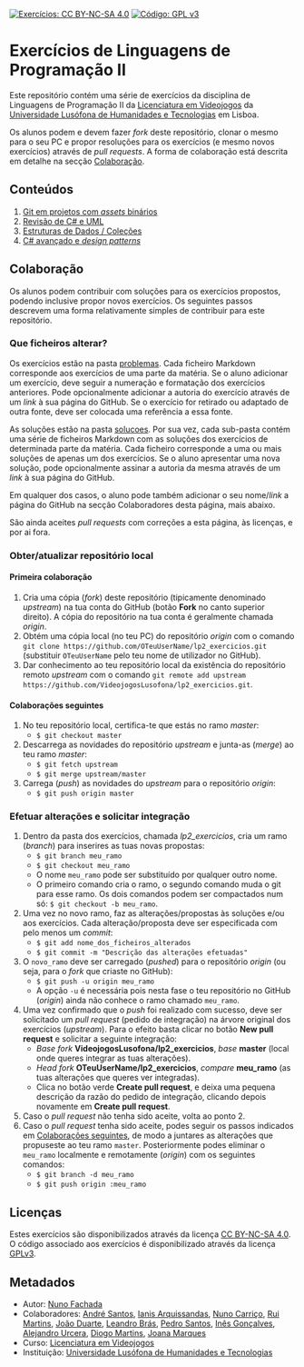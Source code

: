 <!--
Exercícios de Linguagens de Programação II (c) by Nuno Fachada

Exercícios de Linguagens de Programação II is licensed under a Creative Commons
Attribution-NonCommercial-ShareAlike 4.0 International License.

You should have received a copy of the license along with this
work. If not, see <http://creativecommons.org/licenses/by-nc-sa/4.0/>.
-->

[![Exercícios: CC BY-NC-SA 4.0](https://img.shields.io/badge/Exercícios-CC%20BY--NC--SA%204.0-lightgrey.svg)](https://creativecommons.org/licenses/by-nc-sa/4.0/)
[![Código: GPL v3](https://img.shields.io/badge/Código-GPL%20v3-blue.svg)](https://www.gnu.org/licenses/gpl-3.0)

# Exercícios de Linguagens de Programação II

Este repositório contém uma série de exercícios da disciplina de Linguagens de
Programação II da [Licenciatura em Videojogos][lv] da
[Universidade Lusófona de Humanidades e Tecnologias][ULHT] em Lisboa.

Os alunos podem e devem fazer _fork_ deste repositório, clonar o mesmo para o
seu PC e propor resoluções para os exercícios (e mesmo novos exercícios)
através de _pull requests_. A forma de colaboração está descrita em detalhe na
secção [Colaboração](#colab).

## Conteúdos

1.  [Git em projetos com _assets_ binários](problemas/01.md)
2.  [Revisão de C# e UML](problemas/02.md)
3.  [Estruturas de Dados / Coleções](problemas/03.md)
4.  [C# avançado e _design patterns_](problemas/04.md)

<a name="colab" />

## Colaboração

Os alunos podem contribuir com soluções para os exercícios propostos, podendo
inclusive propor novos exercícios. Os seguintes passos descrevem uma forma
relativamente simples de contribuir para este repositório.

### Que ficheiros alterar?

Os exercícios estão na pasta [problemas](problemas). Cada ficheiro Markdown
corresponde aos exercícios de uma parte da matéria. Se o aluno adicionar um
exercício, deve seguir a numeração e formatação dos exercícios anteriores. Pode
opcionalmente adicionar a autoria do exercício através de um _link_ à sua
página do GitHub. Se o exercício for retirado ou adaptado de outra fonte, deve
ser colocada uma referência a essa fonte.

As soluções estão na pasta [solucoes](solucoes). Por sua vez, cada sub-pasta
contém uma série de ficheiros Markdown com as soluções dos exercícios de
determinada parte da matéria. Cada ficheiro corresponde a uma ou mais soluções
de apenas um dos exercícios. Se o aluno apresentar uma nova solução, pode
opcionalmente assinar a autoria da mesma através de um _link_ à sua página do
GitHub.

Em qualquer dos casos, o aluno pode também adicionar o seu nome/_link_ a
página do GitHub na secção Colaboradores desta página, mais abaixo.

São ainda aceites _pull requests_ com correções a esta página, às licenças, e
por ai fora.

### Obter/atualizar repositório local

#### Primeira colaboração

1.  Cria uma cópia (_fork_) deste repositório (tipicamente denominado
    _upstream_) na tua conta do GitHub (botão **Fork** no canto superior
    direito). A cópia do repositório na tua conta é geralmente chamada
    _origin_.
2.  Obtém uma cópia local (no teu PC) do repositório _origin_ com o comando
    `git clone https://github.com/OTeuUserName/lp2_exercicios.git` (substituir
    `OTeuUserName` pelo teu nome de utilizador no GitHub).
3.  Dar conhecimento ao teu repositório local da existência do repositório
    remoto _upstream_ com o comando
    `git remote add upstream https://github.com/VideojogosLusofona/lp2_exercicios.git`.

<a name="colabseg" />

#### Colaborações seguintes

1.  No teu repositório local, certifica-te que estás no ramo _master_:
    -   `$ git checkout master`
2.  Descarrega as novidades do repositório _upstream_ e junta-as (_merge_) ao
    teu ramo _master_:
    -   `$ git fetch upstream`
    -   `$ git merge upstream/master`
3.  Carrega (_push_) as novidades do _upstream_ para o repositório _origin_:
    -   `$ git push origin master`

### Efetuar alterações e solicitar integração

1.  Dentro da pasta dos exercícios, chamada _lp2_exercicios_, cria um ramo
    (_branch_) para inserires as tuas novas propostas:
    -   `$ git branch meu_ramo`
    -   `$ git checkout meu_ramo`
    -   O nome `meu_ramo` pode ser substituído por qualquer outro nome.
    -   O primeiro comando cria o ramo, o segundo comando muda o git para esse
        ramo. Os dois comandos podem ser compactados num só:
        `$ git checkout -b meu_ramo`.
2.  Uma vez no novo ramo, faz as alterações/propostas às soluções e/ou aos
    exercícios. Cada alteração/proposta deve ser especificada com pelo menos um
    _commit_:
    -   `$ git add nome_dos_ficheiros_alterados`
    -   `$ git commit -m "Descrição das alterações efetuadas"`
3.  O `novo_ramo` deve ser carregado (_pushed_) para o repositório _origin_ (ou
    seja, para o _fork_ que criaste no GitHub):
    -   `$ git push -u origin meu_ramo`
    -   A opção `-u` é necessária pois nesta fase o teu repositório no GitHub
        (_origin_) ainda não conhece o ramo chamado `meu_ramo`.
4.  Uma vez confirmado que o _push_ foi realizado com sucesso, deve ser
    solicitado um _pull request_ (pedido de integração) na árvore original dos
    exercícios (_upstream_). Para o efeito basta clicar no botão
    **New pull request** e solicitar a seguinte integração:
    -   _Base fork_ **VideojogosLusofona/lp2_exercicios**, _base_ **master**
    (local onde queres integrar as tuas alterações).
    -   _Head fork_ **OTeuUserName/lp2_exercicios**, _compare_ **meu_ramo** (as
    tuas alterações que queres ver integradas).
    -   Clica no botão verde **Create pull request**, e deixa uma pequena
        descrição da razão do pedido de integração, clicando depois novamente
        em **Create pull request**.
5.  Caso o _pull request_ não tenha sido aceite, volta ao ponto 2.
6.  Caso o _pull request_ tenha sido aceite, podes seguir os passos indicados
    em [Colaborações seguintes](#colabseg), de modo a juntares as alterações
    que propuseste ao teu ramo `master`. Posteriormente podes eliminar o
    `meu_ramo` localmente e remotamente (_origin_) com os seguintes comandos:
    -   `$ git branch -d meu_ramo`
    -   `$ git push origin :meu_ramo`

## Licenças

Estes exercícios são disponibilizados através da licença [CC BY-NC-SA 4.0][].
O código associado aos exercícios é disponibilizado através da licença
[GPLv3][].

## Metadados

*   Autor: [Nuno Fachada][]
*   Colaboradores:
    [André Santos](https://github.com/Snigy24),
    [Ianis Arquissandas](https://github.com/Insoel),
    [Nuno Carriço](https://github.com/NunoCarrico98),
    [Rui Martins](https://github.com/rui-martins),
    [João Duarte](https://github.com/JoaoAlexandreDuarte),
    [Leandro Brás](https://github.com/xShadoWalkeR),
    [Pedro Santos](https://github.com/pedrosantosobral),
    [Inês Gonçalves](https://github.com/ineesgoncalvees),
    [Alejandro Urcera](https://github.com/aurceramartins),
    [Diogo Martins](https://github.com/diogo-martins99),
    [Joana Marques](https://github.com/joanamarques99)
*   Curso: [Licenciatura em Videojogos][lv]
*   Instituição: [Universidade Lusófona de Humanidades e Tecnologias][ULHT]

[GPLv3]:https://www.gnu.org/licenses/gpl-3.0.en.html
[CC BY-NC-SA 4.0]:https://creativecommons.org/licenses/by-nc-sa/4.0/
[lv]:https://www.ulusofona.pt/licenciatura/videojogos
[Nuno Fachada]:https://github.com/fakenmc
[ULHT]:https://www.ulusofona.pt/
